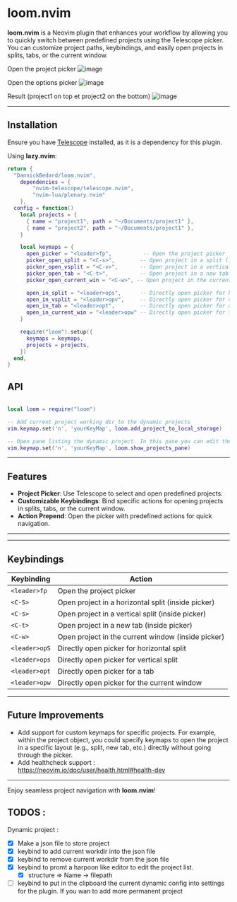 # loom.nvim

**loom.nvim** is a Neovim plugin that enhances your workflow by allowing you to quickly switch between predefined projects using the Telescope picker. You can customize project paths, keybindings, and easily open projects in splits, tabs, or the current window.

Open the project picker
![image](https://github.com/user-attachments/assets/5e4bbd49-4945-4971-afc4-0370ec799b3d)

Open the options picker
![image](https://github.com/user-attachments/assets/9b4de00e-139c-4703-9656-b57374957666)

Result (project1 on top et project2 on the bottom) 
![image](https://github.com/user-attachments/assets/c12b54b7-c46c-41e8-bf0c-72904577b422)


---

## Installation

Ensure you have [Telescope](https://github.com/nvim-telescope/telescope.nvim) installed, as it is a dependency for this plugin.

Using **lazy.nvim**:

```lua
return {
  "DannickBedard/loom.nvim",
    dependencies = { 
        "nvim-telescope/telescope.nvim",
        "nvim-lua/plenary.nvim" 
    },
  config = function()
    local projects = {
      { name = "project1", path = "~/Documents/project1" },
      { name = "project2", path = "~/Documents/project1" },
    }

    local keymaps = {
      open_picker = "<leader>fp",          -- Open the project picker
      picker_open_split = "<C-s>",        -- Open project in a split (inside the picker)
      picker_open_vsplit = "<C-v>",       -- Open project in a vertical split (inside the picker)
      picker_open_tab = "<C-t>",          -- Open project in a new tab (inside the picker)
      picker_open_current_win = "<C-w>", -- Open project in the current window (inside the picker)

      open_in_split = "<leader>ops",      -- Directly open picker for horizontal split
      open_in_vsplit = "<leader>opv",     -- Directly open picker for vertical split
      open_in_tab = "<leader>opt",        -- Directly open picker for a tab
      open_in_current_win = "<leader>opw" -- Directly open picker for the current window
    }

    require("loom").setup({
      keymaps = keymaps,
      projects = projects,
    })
  end,
}

```

## API

```lua

local loom = require("loom")

-- Add current project working dir to the dynamic projects
vim.keymap.set('n', 'yourKeyMap', loom.add_project_to_local_storage)

-- Open pane listing the dynamic project. In this pane you can edit the dynamic projects (name and path)
vim.keymap.set('n', 'yourKeyMap', loom.show_projects_pane)

```

---




## Features

- **Project Picker**: Use Telescope to select and open predefined projects.
- **Customizable Keybindings**: Bind specific actions for opening projects in splits, tabs, or the current window.
- **Action Prepend**: Open the picker with predefined actions for quick navigation.

---


---

## Keybindings

| Keybinding    | Action                                          |
| ------------- | ----------------------------------------------- |
| `<leader>fp`  | Open the project picker                         |
| `<C-S>`       | Open project in a horizontal split (inside picker) |
| `<C-s>`       | Open project in a vertical split (inside picker)   |
| `<C-t>`       | Open project in a new tab (inside picker)          |
| `<C-w>`       | Open project in the current window (inside picker) |
| `<leader>opS` | Directly open picker for horizontal split          |
| `<leader>ops` | Directly open picker for vertical split            |
| `<leader>opt` | Directly open picker for a tab                     |
| `<leader>opw` | Directly open picker for the current window        |

---

## Future Improvements

- Add support for custom keymaps for specific projects. For example, within the project object, you could specify keymaps to open the project in a specific layout (e.g., split, new tab, etc.) directly without going through the picker.
- Add healthcheck support : https://neovim.io/doc/user/health.html#health-dev

---

Enjoy seamless project navigation with **loom.nvim**!

## TODOS : 

Dynamic project : 
- [x] Make a json file to store project
- [x] keybind to add current workdir into the json file
- [x] keybind to remove current workdir from the json file
- [x] keybind to promt a harpoon like editor to edit the project list.
    - [x] structure => Name -> filepath 
- [ ] keybind to put in the clipboard the current dynamic config into settings for the plugin. If you wan to add more permanent project
